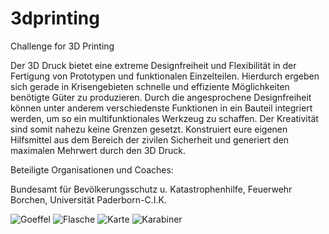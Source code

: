 # 3dprinting
Challenge for 3D Printing

Der 3D Druck bietet eine extreme Designfreiheit und Flexibilität in der Fertigung von Prototypen und funktionalen Einzelteilen. Hierdurch ergeben sich gerade in Krisengebieten schnelle und effiziente Möglichkeiten benötigte Güter zu produzieren. Durch die angesprochene Designfreiheit können unter anderem verschiedenste Funktionen in ein Bauteil integriert werden, um so ein multifunktionales Werkzeug zu schaffen. Der Kreativität sind somit nahezu keine Grenzen gesetzt. Konstruiert eure eigenen Hilfsmittel aus dem Bereich der zivilen Sicherheit und generiert den maximalen Mehrwert durch den 3D Druck.


Beteiligte Organisationen und Coaches:

Bundesamt für Bevölkerungsschutz u. Katastrophenhilfe, Feuerwehr Borchen, Universität Paderborn-C.I.K.

![Goeffel](/images/Goeffel.jpg)
![Flasche](/images/Flasche.jpg)
![Karte](/images/Karte.jpg)
![Karabiner](/images/Karabiner.jpg)
